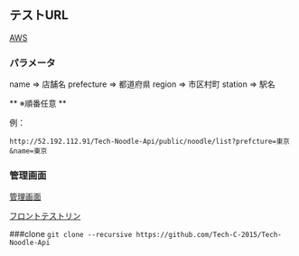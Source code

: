 ## テストURL
[AWS](http://52.192.112.91/Tech-Noodle-Api/public/noodle/list)

### パラメータ
name => 店舗名
prefecture => 都道府県
region => 市区村町
station => 駅名

** ※順番任意 **

例：
```
http://52.192.112.91/Tech-Noodle-Api/public/noodle/list?prefcture=東京&name=東京
```

### 管理画面
[管理画面](http://52.192.112.91/Tech-Noodle-Api/public/noodle/login)

[フロントテストリン](http://52.192.112.91/Tech-Noodle-Api/public/noodle/test)

###clone
`git clone --recursive https://github.com/Tech-C-2015/Tech-Noodle-Api`
